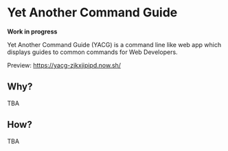 # Yet Another Command Guide

**Work in progress**

Yet Another Command Guide (YACG) is a command line like web app which displays guides to common commands for Web Developers.

Preview: https://yacg-zjkxjipipd.now.sh/

## Why?

TBA

## How?

TBA
